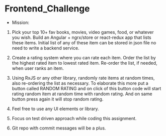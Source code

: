 # Frontend_Challenge

* Mission:

1. Pick your top 10+ fav books, movies, video games, food, or whatever you
wish. Build an Angular + ngrx/store or react-redux app that lists these
items. Initial list of any of these item can be stored in json file no
need to write a backend service.

2. Create a rating system where you can rate each item. Order the list by
the highest rated item to lowest rated item. Re-order the list, if needed,
when user ranks an item.

3. Using RxJS or any other library, randomly rate items at random times,
also re-ordering the list as necessary. To elaborate this more put a
button called RANDOM RATING and on click of this button code will start
rating random item at random time with random rating. And on same button
press again it will stop random rating.

4. Feel free to use any UI elements or library.

5. Focus on test driven approach while coding this assignment.

6. Git repo with commit messages will be a plus.
